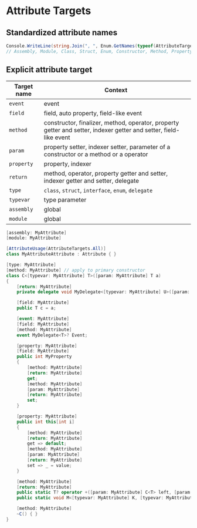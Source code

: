 # Attribute Targets

## Standardized attribute names

```cs
Console.WriteLine(string.Join(", ", Enum.GetNames(typeof(AttributeTargets))));
// Assembly, Module, Class, Struct, Enum, Constructor, Method, Property, Field, Event, Interface, Parameter, Delegate, ReturnValue, GenericParameter, All
```

## Explicit attribute target

|Target name|Context|
|---|---|
|`event`|event|
|`field`|field, auto property, field-like event|
|`method`|constructor, finalizer, method, operator, property getter and setter, indexer getter and setter, field-like event|
|`param`|property setter, indexer setter, parameter of a constructor or a method or a operator|
|`property`|property, indexer|
|`return`|method, operator, property getter and setter, indexer getter and setter, delegate|
|`type`|`class`, `struct`, `interface`, `enum`, `delegate`|
|`typevar`|type parameter|
|`assembly`|global|
|`module`|global|

```cs
[assembly: MyAttribute]
[module: MyAttribute]

[AttributeUsage(AttributeTargets.All)]
class MyAttributeAttribute : Attribute { }

[type: MyAttribute]
[method: MyAttribute] // apply to primary constructor
class C<[typevar: MyAttribute] T>([param: MyAttribute] T a)
{
    [return: MyAttribute]
    private delegate void MyDelegate<[typevar: MyAttribute] U>([param: MyAttribute] U a);

    [field: MyAttribute]
    public T c = a;

    [event: MyAttribute]
    [field: MyAttribute]
    [method: MyAttribute]
    event MyDelegate<T>? Event;

    [property: MyAttribute]
    [field: MyAttribute]
    public int MyProperty
    {
        [method: MyAttribute]
        [return: MyAttribute]
        get;
        [method: MyAttribute]
        [param: MyAttribute]
        [return: MyAttribute]
        set;
    }

    [property: MyAttribute]
    public int this[int i]
    {
        [method: MyAttribute]
        [return: MyAttribute]
        get => default;
        [method: MyAttribute]
        [param: MyAttribute]
        [return: MyAttribute]
        set => _ = value;
    }

    [method: MyAttribute]
    [return: MyAttribute]
    public static T? operator +([param: MyAttribute] C<T> left, [param: MyAttribute] object right) => default;
    public static void M<[typevar: MyAttribute] K, [typevar: MyAttribute] V>() { }

    [method: MyAttribute]
    ~C() { }
}
```

